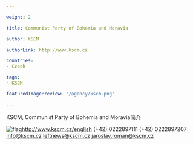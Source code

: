```yaml
---

weight: 2

title: Communist Party of Bohemia and Moravia

author: KSCM

authorLink: http://www.kscm.cz 

countries: 
- Czech

tags: 
- KSCM

featuredImagePreview: '/agency/kscm.png'

---
```


KSCM, Communist Party of Bohemia and Moravia简介 

<!--more-->

![flag](/agency/kscm.png)http://www.kscm.cz/english (+42) 0222897111 (+42) 0222897207 info@kscm.cz leftnews@kscm.cz jaroslav.roman@kscm.cz